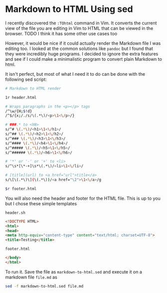 # Markdown to HTML Using sed


I recently discovered the `:TOhtml` command in Vim. It converts the current view of the file you are editing in Vim to HTML that can be viewed in the browser. TODO I think it has some other use cases too

However, it would be nice if it could actually render the Markdown file I was editing too. I looked at the common solutions like `pandoc` but I found that they were incredibly huge programs. I decided to ignore the extra features and see if I could make a minimalistic program to convert plain Markdown to html.

It isn't perfect, but most of what I need it to do can be done with the following sed script:

```bash
# Markdown to HTML render

1r header.html

# Wraps paragraphs in the <p></p> tags
/^\w/{H;$!d}
/^$/{x;/./s/\(.*\)/<p>\1<\/p>/}

# ###.* to <hN>
s/^# \(.*\)/<h1>\1<\/h1>/
s/^## \(.*\)/<h2>\1<\/h2>/
s/^### \(.*\)/<h3>\1<\/h3>/
s/^#### \(.*\)/<h4>\1<\/h4>/
s/^##### \(.*\)/<h5>\1<\/h5>/
s/^###### \(.*\)/<h6>\1<\/h6>/

# '*' or '-' or '+' to <li>
s/^\s*[\*-+]\s*\(.*\)/<li>\1<\/li>/

# [title](url) to <a href="url">title</a>
s/\[\(.*\)\](\(.*\))/<a href="\2">\1<\/a>/g

$r footer.html
```

You will also need the header and footer for the HTML file. This is up to you but I chose these simple templates

`header.sh`
```html
<!DOCTYPE HTML>
<html>
<head>
<meta http-equiv="content-type" content="text/html; charset=UTF-8">
<title>Testing</title>
```

`footer.html`
```html
</body>
</html>
```

To run it. Save the file as `markdown-to-html.sed` and execute it on a markdown file `file.md` as

```bash
sed -f markdown-to-html.sed file.md
```

